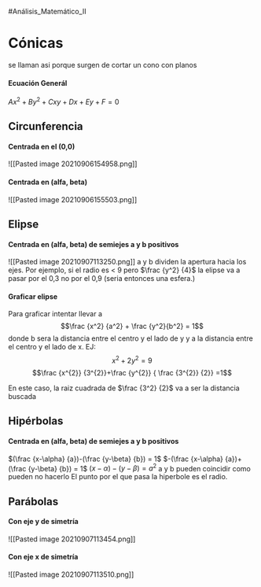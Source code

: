 #Análisis_Matemático_II
# Cónicas
se llaman asi porque surgen de cortar un cono con planos
#### Ecuación Generál
 $Ax^2+By^2+Cxy+Dx+Ey+F=0$
## Circunferencia 
#### Centrada en el (0,0)
![[Pasted image 20210906154958.png]]
#### Centrada en (alfa, beta)
![[Pasted image 20210906155503.png]]

## Elipse
#### Centrada en (alfa, beta) de semiejes a y b positivos
![[Pasted image 20210907113250.png]]
a y b dividen la apertura hacia los ejes. Por ejemplo, si el radio es < 9 pero $\frac {y^2} {4}$ la elipse va a pasar por el 0,3 no por el 0,9 (seria entonces una esfera.)
#### Graficar elipse
Para graficar intentar llevar a 
$$\frac {x^2} {a^2} + \frac {y^2}{b^2} = 1$$
donde b sera la distancia entre el centro y el lado de y y a la distancia entre el centro y el lado de x. 
EJ: 
$$ x^{2}+2 y^{2}=9$$
$$\frac {x^{2}} {3^{2}}+\frac {y^{2}} { \frac {3^{2}} {2}} =1$$

En este caso, la raiz cuadrada de $\frac  {3^2} {2}$ va a ser la distancia buscada 
## Hipérbolas
#### Centrada en (alfa, beta) de semiejes a y b positivos
$(\frac {x-\alpha} {a})-(\frac {y-\beta} {b}) = 1$
$-(\frac {x-\alpha} {a})+(\frac {y-\beta} {b}) = 1$
$( {x-\alpha} )-( {y-\beta}) = a^2$
a y b pueden coincidir como pueden no hacerlo
El punto por el que pasa la hiperbole es el radio.

## Parábolas
#### Con eje y de simetría
![[Pasted image 20210907113454.png]]
#### Con eje x de simetría
![[Pasted image 20210907113510.png]]